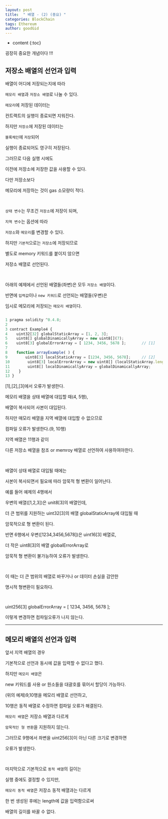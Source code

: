 ```yaml
---
layout: post
title:  " 배열 - (2) (중요) "
categories: BlockChain
tags: Ethereum
author: goodGid
---
```

* content
{:toc}


굉장히 중요한 개념이다 !!! 

## 저장소 배열의 선언과 입력

배열이 어디에 저장되는지에 따라

`메모리 배열`과 `저장소 배열`로 나눌 수 있다.

`메모리`에 저장된 데이터는 

컨트랙트의 실행이 종료되면 지워진다.

하지만 `저장소`에 저장된 데이터는 

`블록체인`에 `저장`되어 

실행이 종료되어도 영구히 저장된다.

그러므로 다음 실행 시에도 

이전에 저장소에 저장한 값을 사용할 수 있다.

다만 저장소보다 

메모리에 저장하는 것이 gas 소모량이 적다.

<br>

`상태 변수`는 무조건 `저장소`에 저장이 되며,

`지역 변수`는 옵션에 따라 

`저장소`와 `메모리`를 변경할 수 있다.

하지만 `기본적`으로는 `저장소`에 저장되므로 

별도로 memory 키워드를 붙이지 않으면

저장소 배열로 선언된다.

<br>

아래의 예제에서 선언된 배열들(좌변)은 모두 `저장소 배열`이다.

반면에 `입력값`이나 `new 키워드`로 선언되는 배열들(우변)은 

임시로 메모리에 저장되는 `메모리 배열`이다.


``` js

1 pragma solidity ^0.4.8; 
2
3 contract Example4 {
4    uint32[32] globalStaticArray = [1, 2, 3];
5    uint8[] globalDinamicallyArray = new uint8[](7);
6    uint8[3] globalErrorArray = [ 1234, 3456, 5678 ];       // [1]
7
8    function arrayExample( ) {
9        uint8[3] localStaticArray = [1234, 3456, 5678];     // [2]
10        uint8[3] localErrorArray = new uint8[] (localStaticArray.length);  // [3]
11        uint8[] localDinamicallyArray = globalDinamicallyArray;
12    }
13 }

```

[1],[2],[3]에서 오류가 발생한다.

메모리 배열을 상태 배열에 대입할 때(4, 5행),

배열이 복사되어 사본이 대입된다.

하지만 매모리 배열을 지역 배열에 대입할 수 없으므로

컴파일 오류가 발생한다.(9, 10행)

지역 배열은 11행과 같이 

다른 저장소 배열을 참조 or memroy 배열로 선언하여 사용하여야한다.

<br>

배열이 상태 배열로 대입될 때에는

사본이 복사되면서 필요에 따라 암묵적 형 변환이 일어난다.

예를 들어 예제의 4행에서

우변의 배열([1,2,3])은 unit8[3]의 배열인데,

더 큰 범위를 지원하는 uint32[3]의 배열 globalStaticArray에 대입될 때

암묵적으로 형 변환이 된다.

반면 6행에서 우변([1234,3456,5678])은 uint16[3] 배열로,

더 작은 uint8[3]의 배열 globalErrorArray로

암묵적 형 변환이 불가능하여 오류가 발생한다.

<br>

이 때는 더 큰 범위의 배열로 바꾸거나 or 데이터 손실을 감안한

명시적 형변환이 필요하다.

<br>

uint256[3] globalErrorArray = [ 1234, 3456, 5678 ];

이렇게 변경하면 컴파일오류가 나지 않는다.
    


---

## 메모리 배열의 선언과 입력

앞서 지역 배열의 경우

기본적으로 선언과 동시에 값을 입력할 수 없다고 했다.

하지만 `메모리 배열`은 

new 키워드를 사용 or 원소들을 대괄호를 묶어서 할당이 가능하다.

(위의 예제)9,10행을 메모리 배열로 선언하고,

10행은 동적 배열로 수정하면 컴파일 오류가 해결된다.

`메모리 배열`은 저장소 배열과 다르게

`암묵적인 형 변환`을 지원하지 않는다. 

그러므로 9행에서 좌변을 uint256[3]이 아닌 다른 크기로 변경하면

오류가 발생한다.

<br>

마지막으로 기본적으로 `동적 배열`의 길이는

실행 중에도 결정할 수 있지만,

`메모리 동적 배열`은 저장소 동적 배열과는 다르게

한 번 생성된 후에는 length에 값을 입력함으로써

배열의 길이를 바꿀 수 없다.



